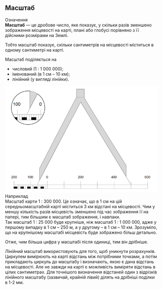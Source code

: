 Масштаб
-------

<div class="eoz-wrap">
<span class="eoz">Означення</span>
<div class="eoz-text">
<b>Масштаб</b> — це дробове число, яке показує, у скiльки разiв зменшено зображення мiсцевостi на картi, планi або глобусi порiвняно з її дiйсними розмiрами на Землi.
</div>
</div>

Тобто масштаб показує, скільки сантиметрів на місцевості міститься в
одному сантиметрі на карті.

Масштаб поділяється на 

* <span class="p1">числовий</span> (1 : 1 000 000);
* <span class="p1">іменований</span> (в 1 см – 10 км);
* <span class="p1">лінійний</span> (у вигляді лінійки).

<div align="center">
<img src="pic7.png" />
</div>

<div class="exmpl-wrap">
<span class="exmpl">Наприклад</span>
<div class="exmpl-text">
Масштаб карти 1 : 300 000. Це означає, що в 1 см на цій
середньомасштабній карті міститься 3 км відстані на місцевості. Чим у меншу кількість разів місцевість зменшено під час зображення її на папері, тим більшим є масштаб зображення, і навпаки. <br>
Так масштаб 1 : 25 000 буде крупніше, ніж масштаб 1 : 1 000 000, адже у першому випадку в 1 см – 250 м, а у другому – в 1 см – 10 км. Зрозуміло, що на крупнішому масштабі місцевість буде зображено більш детально.
</div>
</div>

Отже, чим більша цифра у масштабі після одиниці, тим він дрібніше.

Лінійний масштаб використовують для того, щоб уникнути розрахунків.
Циркулем вимірюють на карті відстань між потрібними точками, а потім
прикладають циркуль до масштабу і визначають, якою є дана відстань на
місцевості. Але не завжди на карті є можливість виміряти відстань в
цілих сантиметрах. Для точнішого визначення відстаней один з відрізків
лінійного масштабу (зазвичай, крайній лівий) ділять на дрібніші поділки
в 1-2 мм.
